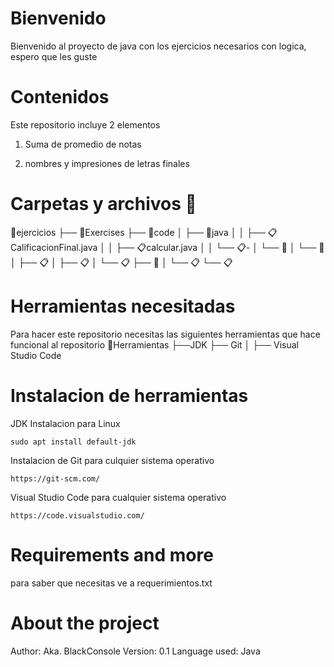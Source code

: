 # Bienvenido

Bienvenido al proyecto de java 
con los ejercicios necesarios
con logica, espero que les guste

# Contenidos

Este repositorio incluye 2 elementos

1. Suma de promedio de notas

2. nombres y impresiones de letras finales



# Carpetas y archivos 📁

📁ejercicios
├── 📁Exercises
├── 📁code
│   ├── 📂java
│   │   ├── 📋CalificacionFinal.java
│   │   ├── 📋calcular.java
│   │   └── 📋-
│   └── 📂
│       └── 📂
│           ├── 📋
│           ├── 📋
│           └── 📋
├── 📁
│   └── 📋
└── 📋

# Herramientas necesitadas


Para hacer este repositorio necesitas las siguientes herramientas que hace funcional al repositorio
📁Herramientas
├──JDK
├── Git
│   ├── Visual Studio Code


# Instalacion de herramientas

JDK Instalacion para Linux

```
sudo apt install default-jdk
```

Instalacion de Git para culquier sistema operativo

```
https://git-scm.com/
```

Visual Studio Code para cualquier sistema operativo

```
https://code.visualstudio.com/
```
# Requirements and more

para saber que necesitas ve a requerimientos.txt


# About the project

Author: Aka. BlackConsole
Version: 0.1 
Language used: Java
